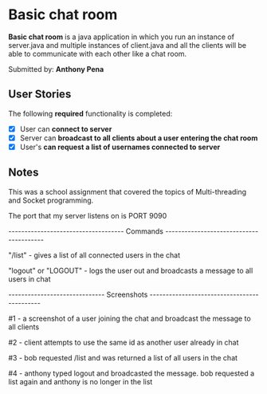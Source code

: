 # Basic chat room

**Basic chat room** is a java application in which you run an instance of server.java and multiple instances of client.java and all the clients will be able to communicate
with each other like a chat room.

Submitted by: **Anthony Pena**

## User Stories

The following **required** functionality is completed:

* [X] User can **connect to server**
* [X] Server can **broadcast to all clients about a user entering the chat room**
* [X] User's **can request a list of usernames connected to server**

## Notes

This was a school assignment that covered the topics of Multi-threading and Socket programming.

The port that my server listens on is PORT 9090

------------------------------------ Commands ----------------------------------------

"/list" - gives a list of all connected users in the chat

"logout" or "LOGOUT" - logs the user out and broadcasts a message to all users in chat

------------------------------ Screenshots --------------------------------------------

#1 - a screenshot of a user joining the chat and broadcast the message to all clients

#2 - client attempts to use the same id as another user already in chat

#3 - bob requested /list and was returned a list of all users in the chat

#4 - anthony typed logout and broadcasted the message. bob requested a list again and anthony is no longer in the list

